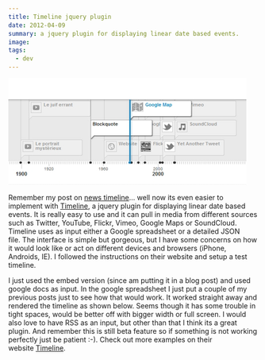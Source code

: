 ```yaml
---
title: Timeline jquery plugin
date: 2012-04-09
summary: a jquery plugin for displaying linear date based events.
image: 
tags:
  - dev
---
```

![](../../img/Pasted%20image%2020241212100353.jpg)

Remember my post on [news timeline](http://gieglas.com/12-news-time-line/ "News Time Line")… well now its even easier to implement with [Timeline](http://timeline.verite.co/ "Timeline"), a jquery plugin for displaying linear date based events. It is really easy to use and it can pull in media from different sources such as Twitter, YouTube, Flickr, Vimeo, Google Maps or SoundCloud. Timeline uses as input either a Google spreadsheet or a detailed JSON file. The interface is simple but gorgeous, but I have some concerns on how it would look like or act on different devices and browsers (iPhone, Androids, IE). I followed the instructions on their website and setup a test timeline.  
  
I just used the embed version (since am putting it in a blog post) and used google docs as input. In the google spreadsheet I just put a couple of my previous posts just to see how that would work. It worked straight away and rendered the timeline as shown below. Seems though it has some trouble in tight spaces, would be better off with bigger width or full screen. I would also love to have RSS as an input, but other than that I think its a great plugin. And remember this is still beta feature so if something is not working perfectly just be patient :-). Check out more examples on their website [Timeline](http://timeline.verite.co/ "Timeline").